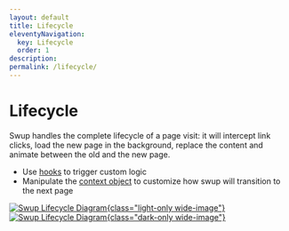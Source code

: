 ```yaml
---
layout: default
title: Lifecycle
eleventyNavigation:
  key: Lifecycle
  order: 1
description:
permalink: /lifecycle/
---
```


# Lifecycle

Swup handles the complete lifecycle of a page visit: it will intercept link clicks, load the new
page in the background, replace the content and animate between the old and the new page.

- Use [hooks](/hooks/) to trigger custom logic
- Manipulate the [context object](/context/) to customize how swup will transition to the next page


[![Swup Lifecycle Diagram](/assets/images/swup-lifecycle.svg){class="light-only wide-image"}](/assets/images/swup-lifecycle.svg)
[![Swup Lifecycle Diagram](/assets/images/swup-lifecycle-dark.svg){class="dark-only wide-image"}](/assets/images/swup-lifecycle.svg)
